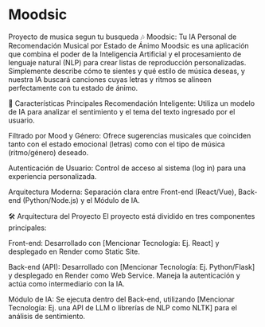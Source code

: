 # Moodsic
Proyecto de musica segun tu busqueda
🎶 Moodsic: Tu IA Personal de Recomendación Musical por Estado de Ánimo
Moodsic es una aplicación que combina el poder de la Inteligencia Artificial y el procesamiento de lenguaje natural (NLP) para crear listas de reproducción personalizadas. Simplemente describe cómo te sientes y qué estilo de música deseas, y nuestra IA buscará canciones cuyas letras y ritmos se alineen perfectamente con tu estado de ánimo.

🌟 Características Principales
Recomendación Inteligente: Utiliza un modelo de IA para analizar el sentimiento y el tema del texto ingresado por el usuario.

Filtrado por Mood y Género: Ofrece sugerencias musicales que coinciden tanto con el estado emocional (letras) como con el tipo de música (ritmo/género) deseado.

Autenticación de Usuario: Control de acceso al sistema (log in) para una experiencia personalizada.

Arquitectura Moderna: Separación clara entre Front-end (React/Vue), Back-end (Python/Node.js) y el Módulo de IA.

🛠️ Arquitectura del Proyecto
El proyecto está dividido en tres componentes principales:

Front-end: Desarrollado con [Mencionar Tecnología: Ej. React] y desplegado en Render como Static Site.

Back-end (API): Desarrollado con [Mencionar Tecnología: Ej. Python/Flask] y desplegado en Render como Web Service. Maneja la autenticación y actúa como intermediario con la IA.

Módulo de IA: Se ejecuta dentro del Back-end, utilizando [Mencionar Tecnología: Ej. una API de LLM o librerías de NLP como NLTK] para el análisis de sentimiento.